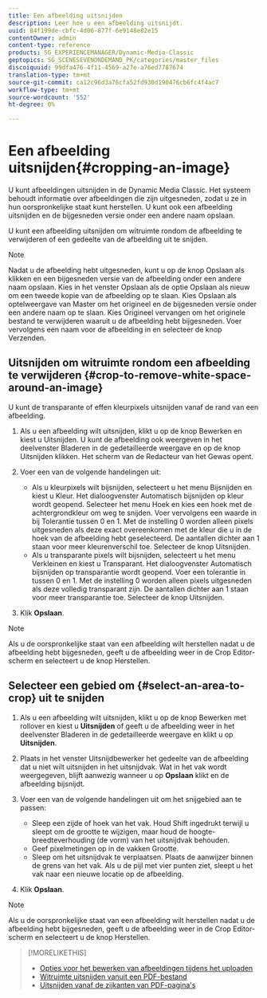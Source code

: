 ```yaml
---
title: Een afbeelding uitsnijden
description: Leer hoe u een afbeelding uitsnijdt.
uuid: 84f199de-cbfc-4d06-877f-6e9148e82e15
contentOwner: admin
content-type: reference
products: SG_EXPERIENCEMANAGER/Dynamic-Media-Classic
geptopics: SG_SCENESEVENONDEMAND_PK/categories/master_files
discoiquuid: 99dfa476-4f11-4569-a27e-a76ed7787674
translation-type: tm+mt
source-git-commit: ca12c96d3a76cfa52fd930d190476cb6fc4f4ac7
workflow-type: tm+mt
source-wordcount: '552'
ht-degree: 0%

---
```



# Een afbeelding uitsnijden{#cropping-an-image}

U kunt afbeeldingen uitsnijden in de Dynamic Media Classic. Het systeem behoudt informatie over afbeeldingen die zijn uitgesneden, zodat u ze in hun oorspronkelijke staat kunt herstellen. U kunt ook een afbeelding uitsnijden en de bijgesneden versie onder een andere naam opslaan.

U kunt een afbeelding uitsnijden om witruimte rondom de afbeelding te verwijderen of een gedeelte van de afbeelding uit te snijden.

>[!NOTE]
>
>Nadat u de afbeelding hebt uitgesneden, kunt u op de knop Opslaan als klikken en een bijgesneden versie van de afbeelding onder een andere naam opslaan. Kies in het venster Opslaan als de optie Opslaan als nieuw om een tweede kopie van de afbeelding op te slaan. Kies Opslaan als optelweergave van Master om het origineel en de bijgesneden versie onder een andere naam op te slaan. Kies Origineel vervangen om het originele bestand te verwijderen waaruit u de afbeelding hebt bijgesneden. Voer vervolgens een naam voor de afbeelding in en selecteer de knop Verzenden.

## Uitsnijden om witruimte rondom een afbeelding te verwijderen {#crop-to-remove-white-space-around-an-image}

U kunt de transparante of effen kleurpixels uitsnijden vanaf de rand van een afbeelding.

1. Als u een afbeelding wilt uitsnijden, klikt u op de knop Bewerken en kiest u Uitsnijden. U kunt de afbeelding ook weergeven in het deelvenster Bladeren in de gedetailleerde weergave en op de knop Uitsnijden klikken. Het scherm van de Redacteur van het Gewas opent.
1. Voer een van de volgende handelingen uit:

   * Als u kleurpixels wilt bijsnijden, selecteert u het menu Bijsnijden en kiest u Kleur. Het dialoogvenster Automatisch bijsnijden op kleur wordt geopend. Selecteer het menu Hoek en kies een hoek met de achtergrondkleur om weg te snijden. Voer vervolgens een waarde in bij Tolerantie tussen 0 en 1. Met de instelling 0 worden alleen pixels uitgesneden als deze exact overeenkomen met de kleur die u in de hoek van de afbeelding hebt geselecteerd. De aantallen dichter aan 1 staan voor meer kleurenverschil toe. Selecteer de knop Uitsnijden.
   * Als u transparante pixels wilt bijsnijden, selecteert u het menu Verkleinen en kiest u Transparant. Het dialoogvenster Automatisch bijsnijden op transparantie wordt geopend. Voer een tolerantie in tussen 0 en 1. Met de instelling 0 worden alleen pixels uitgesneden als deze volledig transparant zijn. De aantallen dichter aan 1 staan voor meer transparantie toe. Selecteer de knop Uitsnijden.

1. Klik **Opslaan**.

>[!NOTE]
>
>Als u de oorspronkelijke staat van een afbeelding wilt herstellen nadat u de afbeelding hebt bijgesneden, geeft u de afbeelding weer in de Crop Editor-scherm en selecteert u de knop Herstellen.

## Selecteer een gebied om {#select-an-area-to-crop} uit te snijden

1. Als u een afbeelding wilt uitsnijden, klikt u op de knop Bewerken met rollover en kiest u **Uitsnijden** of geeft u de afbeelding weer in het deelvenster Bladeren in de gedetailleerde weergave en klikt u op **Uitsnijden**.

1. Plaats in het venster Uitsnijdbewerker het gedeelte van de afbeelding dat u niet wilt uitsnijden in het uitsnijdvak. Wat in het vak wordt weergegeven, blijft aanwezig wanneer u op **Opslaan** klikt en de afbeelding bijsnijdt.
1. Voer een van de volgende handelingen uit om het snijgebied aan te passen:

   * Sleep een zijde of hoek van het vak. Houd Shift ingedrukt terwijl u sleept om de grootte te wijzigen, maar houd de hoogte-breedteverhouding (de vorm) van het uitsnijdvak behouden.
   * Geef pixelmetingen op in de vakken Grootte.
   * Sleep om het uitsnijdvak te verplaatsen. Plaats de aanwijzer binnen de grens van het vak. Als u de pijl met vier punten ziet, sleept u het vak naar een nieuwe locatie op de afbeelding.

1. Klik **Opslaan**.

>[!NOTE]
>
>Als u de oorspronkelijke staat van een afbeelding wilt herstellen nadat u de afbeelding hebt bijgesneden, geeft u de afbeelding weer in de Crop Editor-scherm en selecteert u de knop Herstellen.

>[!MORELIKETHIS]
>
>* [Opties voor het bewerken van afbeeldingen tijdens het uploaden](image-editing-options-upload.md#image-editing-options-at-upload)
>* [Witruimte uitsnijden vanuit een PDF-bestand](pdfs.md#cropping_white_space_from_a_pdf_file)
>* [Uitsnijden vanaf de zijkanten van PDF-pagina&#39;s](pdfs.md#cropping_from_the_sides_of_pdf_pages)


